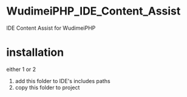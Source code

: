 # WudimeiPHP_IDE_Content_Assist
 
IDE Content Assist for WudimeiPHP 


# installation
either 1 or 2
1. add this folder to IDE's includes paths
2. copy this folder to project
